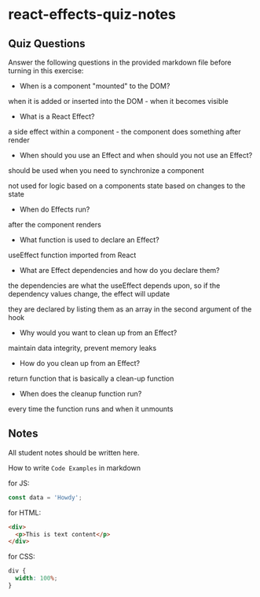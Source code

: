 # react-effects-quiz-notes

## Quiz Questions

Answer the following questions in the provided markdown file before turning in this exercise:

- When is a component "mounted" to the DOM?

when it is added or inserted into the DOM - when it becomes visible

- What is a React Effect?

a side effect within a component - the component does something after render

- When should you use an Effect and when should you not use an Effect?

should be used when you need to synchronize a component

not used for logic based on a components state based on changes to the state

- When do Effects run?

after the component renders

- What function is used to declare an Effect?

useEffect function imported from React

- What are Effect dependencies and how do you declare them?

the dependencies are what the useEffect depends upon, so if the dependency values change, the effect will update

they are declared by listing them as an array in the second argument of the hook

- Why would you want to clean up from an Effect?

maintain data integrity, prevent memory leaks

- How do you clean up from an Effect?

return function that is basically a clean-up function

- When does the cleanup function run?

every time the function runs and when it unmounts

## Notes

All student notes should be written here.

How to write `Code Examples` in markdown

for JS:

```javascript
const data = 'Howdy';
```

for HTML:

```html
<div>
  <p>This is text content</p>
</div>
```

for CSS:

```css
div {
  width: 100%;
}
```
